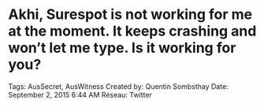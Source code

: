# Akhi, Surespot is not working for me at the moment. It keeps crashing and won’t let me type. Is it working for you?

Tags: AusSecret, AusWitness
Created by: Quentin Sombsthay
Date: September 2, 2015 6:44 AM
Réseau: Twitter